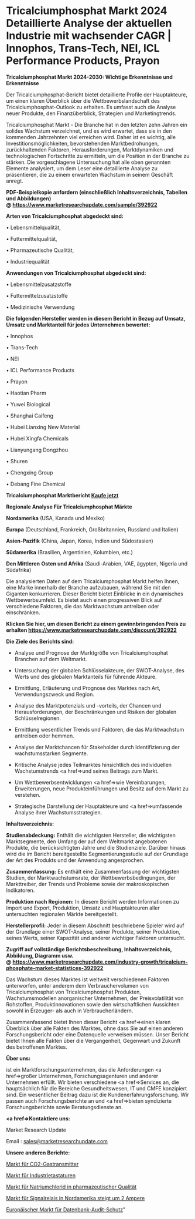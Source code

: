 # Tricalciumphosphat Markt 2024 Detaillierte Analyse der aktuellen Industrie mit wachsender CAGR | Innophos, Trans-Tech, NEI, ICL Performance Products, Prayon

<strong>Tricalciumphosphat Markt 2024-2030: Wichtige Erkenntnisse und Erkenntnisse</strong>

Der Tricalciumphosphat-Bericht bietet detaillierte Profile der Hauptakteure, um einen klaren Überblick über die Wettbewerbslandschaft des Tricalciumphosphat-Outlook zu erhalten. Es umfasst auch die Analyse neuer Produkte, den Finanzüberblick, Strategien und Marketingtrends.

Tricalciumphosphat Markt - Die Branche hat in den letzten zehn Jahren ein solides Wachstum verzeichnet, und es wird erwartet, dass sie in den kommenden Jahrzehnten viel erreichen wird. Daher ist es wichtig, alle Investitionsmöglichkeiten, bevorstehenden Marktbedrohungen, zurückhaltenden Faktoren, Herausforderungen, Marktdynamiken und technologischen Fortschritte zu ermitteln, um die Position in der Branche zu stärken. Die vorgeschlagene Untersuchung hat alle oben genannten Elemente analysiert, um dem Leser eine detaillierte Analyse zu präsentieren, die zu einem erwarteten Wachstum in seinem Geschäft anregt.

<strong><b>PDF-Beispielkopie anfordern (einschließlich Inhaltsverzeichnis, Tabellen und Abbildungen) @ </b></strong><strong><a href=https://www.marketresearchupdate.com/sample/392922><strong>https://www.marketresearchupdate.com/sample/392922</u></a></strong></strong>

<strong>Arten von Tricalciumphosphat abgedeckt sind:</strong>

• Lebensmittelqualität,

• Futtermittelqualität,

• Pharmazeutische Qualität,

• Industriequalität

<strong>Anwendungen von Tricalciumphosphat abgedeckt sind:</strong>

• Lebensmittelzusatzstoffe

• Futtermittelzusatzstoffe

• Medizinische Verwendung

<strong>Die folgenden Hersteller werden in diesem Bericht in Bezug auf Umsatz, Umsatz und Marktanteil für jedes Unternehmen bewertet:</strong>

• Innophos

• Trans-Tech

• NEI

• ICL Performance Products

• Prayon

• Haotian Pharm

• Yuwei Biological

• Shanghai Caifeng

• Hubei Lianxing New Material

• Hubei Xingfa Chemicals

• Lianyungang Dongzhou

• Shuren

• Chengxing Group

• Debang Fine Chemical

<strong>Tricalciumphosphat Marktbericht <a href=https://www.marketresearchupdate.com/buynow/392922>Kaufe jetzt</a></strong>

<strong>Regionale Analyse Für Tricalciumphosphat Märkte</strong>

<strong>Nordamerika</strong> (USA, Kanada und Mexiko)

<strong>Europa</strong> (Deutschland, Frankreich, Großbritannien, Russland und Italien)

<strong>Asien-Pazifik</strong> (China, Japan, Korea, Indien und Südostasien)

<strong>Südamerika</strong> (Brasilien, Argentinien, Kolumbien, etc.)

<strong>Den Mittleren</strong> <strong>Osten und Afrika</strong> (Saudi-Arabien, VAE, ägypten, Nigeria und Südafrika)

Die analysierten Daten auf dem Tricalciumphosphat Markt helfen Ihnen, eine Marke innerhalb der Branche aufzubauen, während Sie mit den Giganten konkurrieren. Dieser Bericht bietet Einblicke in ein dynamisches Wettbewerbsumfeld. Es bietet auch einen progressiven Blick auf verschiedene Faktoren, die das Marktwachstum antreiben oder einschränken.

<strong>Klicken Sie hier, um diesen Bericht zu einem gewinnbringenden Preis zu erhalten
</strong><strong><a href=https://www.marketresearchupdate.com/discount/392922>https://www.marketresearchupdate.com/discount/392922</b></u></strong></a>

<strong>Die Ziele des Berichts sind:</strong>

- Analyse und Prognose der Marktgröße von Tricalciumphosphat Branchen auf dem Weltmarkt.

- Untersuchung der globalen Schlüsselakteure, der SWOT-Analyse, des Werts und des globalen Marktanteils für führende Akteure.

- Ermittlung, Erläuterung und Prognose des Marktes nach Art, Verwendungszweck und Region.

- Analyse des Marktpotenzials und -vorteils, der Chancen und Herausforderungen, der Beschränkungen und Risiken der globalen Schlüsselregionen.

- Ermittlung wesentlicher Trends und Faktoren, die das Marktwachstum antreiben oder hemmen.

- Analyse der Marktchancen für Stakeholder durch Identifizierung der wachstumsstarken Segmente.

- Kritische Analyse jedes Teilmarktes hinsichtlich des individuellen Wachstumstrends <a href=>und</a> seines Beitrags zum Markt.

- Um Wettbewerbsentwicklungen <a href=>wie</a> Vereinbarungen, Erweiterungen, neue Produkteinführungen und Besitz auf dem Markt zu verstehen.

- Strategische Darstellung der Hauptakteure und <a href=>umfas</a>sende Analyse ihrer Wachstumsstrategien.

<strong>Inhaltsverzeichnis:</strong>

<strong>Studienabdeckung:</strong> Enthält die wichtigsten Hersteller, die wichtigsten Marktsegmente, den Umfang der auf dem Weltmarkt angebotenen Produkte, die berücksichtigten Jahre und die Studienziele. Darüber hinaus wird die im Bericht bereitgestellte Segmentierungsstudie auf der Grundlage der Art des Produkts und der Anwendung angesprochen.

<strong>Zusammenfassung:</strong> Es enthält eine Zusammenfassung der wichtigsten Studien, der Marktwachstumsrate, der Wettbewerbsbedingungen, der Markttreiber, der Trends und Probleme sowie der makroskopischen Indikatoren.

<strong>Produktion nach Regionen:</strong> In diesem Bericht werden Informationen zu Import und Export, Produktion, Umsatz und Hauptakteuren aller untersuchten regionalen Märkte bereitgestellt.

<strong>Herstellerprofil:</strong> Jeder in diesem Abschnitt beschriebene Spieler wird auf der Grundlage einer SWOT-Analyse, seiner Produkte, seiner Produktion, seines Werts, seiner Kapazität und anderer wichtiger Faktoren untersucht.

<strong><b>Zugriff auf vollständige Berichtsbeschreibung, Inhaltsverzeichnis, Abbildung, Diagramm usw. @ </b></strong><strong><a href=https://www.marketresearchupdate.com/industry-growth/tricalcium-phosphate-market-statistices-392922>https://www.marketresearchupdate.com/industry-growth/tricalcium-phosphate-market-statistices-392922</a></strong>

Das Wachstum dieses Marktes ist weltweit verschiedenen Faktoren unterworfen, unter anderem dem Verbrauchervolumen von Tricalciumphosphat von Tricalciumphosphat Produkten, Wachstumsmodellen anorganischer Unternehmen, der Preisvolatilität von Rohstoffen, Produktinnovationen sowie den wirtschaftlichen Aussichten sowohl in Erzeuger- als auch in Verbraucherländern.

Zusammenfassend bietet Ihnen dieser Bericht <a href=>einen</a> klaren Überblick über alle Fakten des Marktes, ohne dass Sie auf einen anderen Forschungsbericht oder eine Datenquelle verweisen müssen. Unser Bericht bietet Ihnen alle Fakten über die Vergangenheit, Gegenwart und Zukunft des betroffenen Marktes.

<strong>Über uns:</strong>

 ist ein Marktforschungsunternehmen, das die Anforderungen <a href=>großer</a> Unternehmen, Forschungsagenturen und anderer Unternehmen erfüllt. Wir bieten verschiedene <a href=>Services</a> an, die hauptsächlich für die Bereiche Gesundheitswesen, IT und CMFE konzipiert sind. Ein wesentlicher Beitrag dazu ist die Kundenerfahrungsforschung. Wir passen auch Forschungsberichte an und <a href=>bieten</a> syndizierte Forschungsberichte sowie Beratungsdienste an.

<strong><a href=>Kontaktiere uns:</a></strong>

Market Research Update

Email : sales@marketresearchupdate.com

<strong>Unsere anderen Berichte:</strong>

<a href=https://www.linkedin.com/pulse/co2-gas-transmitters-market-has-huge-growth>Markt für CO2-Gastransmitter</a>

<a href=https://www.linkedin.com/pulse/industrial-keyboard-market-analysis-segment>Markt für Industrietastaturen</a>

<a href=https://www.linkedin.com/pulse/pharmaceutical-grade-sodium-chloride-market>Markt für Natriumchlorid in pharmazeutischer Qualität</a>

<a href=https://www.linkedin.com/pulse/north-america-signal-relays-up-2-amps-market-2023-thriving>Markt für Signalrelais in Nordamerika steigt um 2 Ampere</a>

<a href=https://www.linkedin.com/pulse/europe-database-audit-protection-market-2023-ouhnf/>Europäischer Markt für Datenbank-Audit-Schutz</a>"
